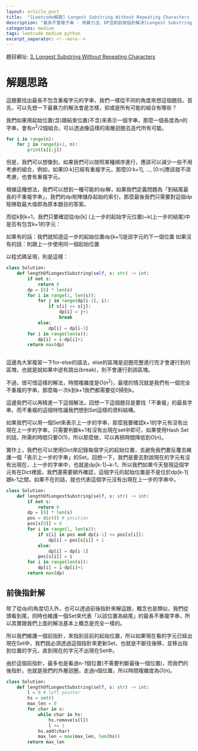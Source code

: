 ```yaml
---
layout: article_post
title:  "[Leetcode解題] Longest Substring Without Repeating Characters - 用暴力法、DP法和前後指針解決"
description: "最長不重複子串 - 用暴力法、DP法和前後指針解決(Longest Substring Without Repeating Characters)"
categories: medium
tags: leetcode medium python
excerpt_separator: <!--more-->
---
```


<!--more-->

題目網址: [3. Longest Substring Without Repeating Characters
](https://leetcode.com/problems/longest-substring-without-repeating-characters/)

# 解題思路

這題要找出最長不包含重複字元的字串，我們一樣從不同的角度來想這個題目。首先，可以先想一下最暴力的解法會是怎樣，抑或是所有可能的組合有哪些？

我們如果用起始位置(含)跟結束位置(不含)來表示一個字串，那麼一個長度為n的字串，會有$n^2/2$個組合。可以透過像這樣的兩層迴圈去迭代所有可能。

```python
for i in range(n):
    for j in range(i+1, n):
        print(s[i:j])
```

但是，我們可以想像到，如果我們可以按照某種順序進行，應該可以減少一些不用考慮的組合，例如，如果[0:k]已經有重複字元，那麼[0:k+1], ..., [0:n]應該就不須考慮，也會有重複字元。

根據這種想法，我們可以想到一種可能的dp解，如果我們定義問題為「到結尾最長的不重複字串」，我們的dp矩陣儲存起始的索引，那麼最後我們只需要對這個dp矩陣取最大值即為原本題目的答案。

而從k到k+1，我們只要確認從dp[k] (上一步的起始字元位置)~k(上一步的結尾)中是否有包含k+1的字元：

如果有的話：我們就知道這一步的起始位置dp[k+1]是該字元的下一個位置
如果沒有的話：則跟上一步使用同一個起始位置

以程式碼呈現，則是這樣：

```python
class Solution:
    def lengthOfLongestSubstring(self, s: str) -> int:
        if not s:
            return 0
        dp = [0] * len(s)
        for i in range(1, len(s)):
            for j in range(dp[i-1], i):
                if s[i] == s[j]:
                    dp[i] = j+1
                    break
            else:
                dp[i] = dp[i-1]
        for i in range(len(s)):
            dp[i] = i-dp[i]+1
        return max(dp)
                
```

這邊為大家複習一下for-else的語法，else的區塊是迴圈完整進行完才會運行到的區塊，也就是說如果中途有跳出(break)，則不會運行到該區塊。

不過，很可惜這樣的解法，時間複雜度是$O(n^2)$，最壞的情況就是我們有一個完全不重複的字串，那麼每一次k到k+1我們都需要從0掃到k。

這邊我們可以再精進一下這個解法，回想一下這個題目是要找「不重複」的最長字串，而不重複的這個特性讓我們想到Set這樣的資料結構。

如果我們可以用一個Set來表示上一步的字串，那麼我要確認k+1的字元有沒有出現在上一步的字串，只需要判斷k+1有沒有出現在set中即可，如果使用Hash Set的話，所需的時間只要$O(1)$，所以那麼做，可以再把時間降低到$O(n)$。

實作上，我們也可以使用Dict來記錄每個字元的起始位置，去避免我們要反覆去維護一個「表示上一步的字串」的Set，回想一下，我們是要去對說現在的字元有沒有出現在，上一步的字串中，也就是dp[k-1]~k-1，所以我們如果今天發現這個字元有在Dict裡面，我們還需要額外確認，這個字元的起始位置是不是位於dp[k-1]跟k-1之間，如果不在的話，就也代表這個字元沒有出現在上一步的字串中。

```python
class Solution:
    def lengthOfLongestSubstring(self, s: str) -> int:
        if not s:
            return 0
        dp = [0] * len(s)
        pos = dict() # position
        pos[s[0]] = 0
        for i in range(1, len(s)):
            if s[i] in pos and dp[i-1] <= pos[s[i]]:
                dp[i] = pos[s[i]] + 1
            else:
                dp[i] = dp[i-1]
            pos[s[i]] = i
        for i in range(len(s)):
            dp[i] = i-dp[i]+1
        return max(dp)
```

## 前後指針解

除了從dp的角度切入外，也可以透過前後指針來解這題，概念也是類似，我們從頭看到尾，同時也維護一個Set來代表「以該位置為結尾」的最長不重複字串，所以其實跟我們上面的解法基本上概念是完全一樣的。

所以我們維護一個前指針，來指到目前的起始位置，所以如果現在看的字元已經出現在Set中，我們就必須透過這個指針來更新Set，也就是不斷往後移，並移出指到位置的字元，直到現在的字元不出現在Set中。

由於這個前指針，最多也是看過n-1個位置(不需要判斷最後一個位置)，而我們的後指針，也就是我們的外層迴圈，走過n個位置，所以時間複雜度為$O(n)$。

```python
class Solution:
    def lengthOfLongestSubstring(self, s: str) -> int:
        l = 0 # left pointer
        hs = set()
        max_len = 0
        for char in s:
            while char in hs:
                hs.remove(s[l])
                l += 1
            hs.add(char)
            max_len = max(max_len, len(hs))
        return max_len
```



